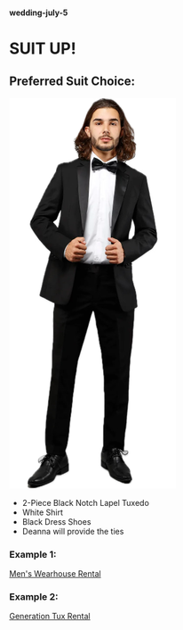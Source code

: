 #### wedding-july-5

# SUIT UP!
## Preferred Suit Choice: 
![alt text](https://github.com/GunnarKuecks/wedding-july-5/blob/main/download.png "SUIT UP BOYS")
* 2-Piece Black Notch Lapel Tuxedo
* White Shirt
* Black Dress Shoes 
* Deanna will provide the ties

### Example 1: 
[Men's Wearhouse Rental](https://tuxedo.menswearhouse.com/notch-lapel-tuxedo-black-vera-wang-id-5242)

### Example 2:
[Generation Tux Rental](https://generationtux.com/collection/tuxedos-and-suits/black-notch-lapel-tuxedo)


